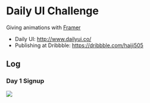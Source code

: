 # Daily UI Challenge

Giving animations with [Framer](https://framer.com/)

- Daily UI: http://www.dailyui.co/
- Publishing at Dribbble: https://dribbble.com/haiji505

## Log

### Day 1 Signup

![](https://raw.githubusercontent.com/haiiro-io/dailyui/master/01_signup/01.gif)

